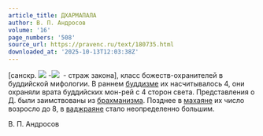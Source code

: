 ```yaml
---
article_title: ДХАРМАПАЛА
author: В. П. Андросов
volume: '16'
page_numbers: '508'
source_url: https://pravenc.ru/text/180735.html
downloaded_at: '2025-10-13T12:03:38Z'
---
```


[санскр. ![](https://pravenc.ru/char/26310/dharma/image.png) -![](https://pravenc.ru/char/26310/p1la/image.png)  - страж закона], класс божеств-охранителей в буддийской мифологии. В раннем [буддизме](https://pravenc.ru/text/Буддизм.html) их насчитывалось 4, они охраняли врата буддийских мон-рей с 4 сторон света. Представления о Д. были заимствованы из [брахманизма](https://pravenc.ru/text/брахманизма.html). Позднее в [махаяне](https://pravenc.ru/text/махаяна.html) их число возросло до 8, в [ваджраяне](https://pravenc.ru/text/Ваджраяна.html) стало неопределенно большим.

В. П. Андросов
